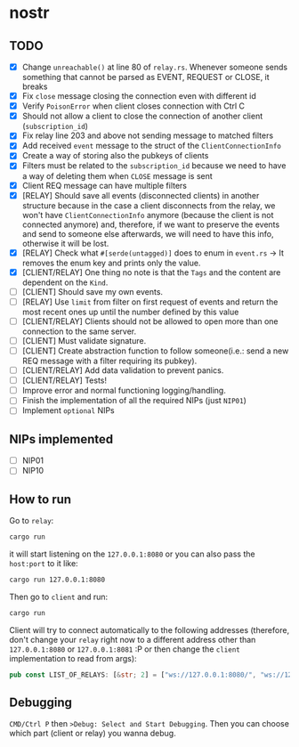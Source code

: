 # nostr

## TODO

- [x] Change `unreachable()` at line 80 of `relay.rs`. Whenever someone sends something that cannot be parsed as EVENT, REQUEST or CLOSE, it breaks
- [x] Fix `close` message closing the connection even with different id
- [x] Verify `PoisonError` when client closes connection with Ctrl C
- [x] Should not allow a client to close the connection of another client (`subscription_id`)
- [x] Fix relay line 203 and above not sending message to matched filters
- [x] Add received `event` message to the struct of the `ClientConnectionInfo`
- [x] Create a way of storing also the pubkeys of clients
- [x] Filters must be related to the `subscription_id` because we need to have a way of deleting them when `CLOSE` message is sent
- [x] Client REQ message can have multiple filters
- [x] [RELAY] Should save all events (disconnected clients) in another structure because in the case a client disconnects from the relay, we won't have `ClientConnectionInfo` anymore (because the client is not connected anymore) and, therefore, if we want to preserve the events and send to someone else afterwards, we will need to have this info, otherwise it will be lost.
- [x] [RELAY] Check what `#[serde(untagged)]` does to enum in `event.rs` -> It removes the enum key and prints only the value.
- [x] [CLIENT/RELAY] One thing no note is that the `Tags` and the content are dependent on the `Kind`.
- [ ] [CLIENT] Should save my own events.
- [ ] [RELAY] Use `limit` from filter on first request of events and return the most recent ones up until the number defined by this value
- [ ] [CLIENT/RELAY] Clients should not be allowed to open more than one connection to the same server.
- [ ] [CLIENT] Must validate signature.
- [ ] [CLIENT] Create abstraction function to follow someone(i.e.: send a new REQ message with a filter requiring its pubkey).
- [ ] [CLIENT/RELAY] Add data validation to prevent panics.
- [ ] [CLIENT/RELAY] Tests!
- [ ] Improve error and normal functioning logging/handling.
- [ ] Finish the implementation of all the required NIPs (just `NIP01`)
- [ ] Implement `optional` NIPs

## NIPs implemented

- [ ] NIP01
- [ ] NIP10

## How to run

Go to `relay`:

```bash
cargo run
```

it will start listening on the `127.0.0.1:8080` or you can also pass the `host:port` to it like:

```bash
cargo run 127.0.0.1:8080
```

Then go to `client` and run:

```bash
cargo run
```

Client will try to connect automatically to the following addresses (therefore, don't change your `relay` right now
to a different address other than `127.0.0.1:8080` or `127.0.0.1:8081` :P or then change the `client` implementation to read from args):

```rs
pub const LIST_OF_RELAYS: [&str; 2] = ["ws://127.0.0.1:8080/", "ws://127.0.0.1:8081/"];
```

## Debugging

`CMD/Ctrl P` then `>Debug: Select and Start Debugging`. Then you can choose which part (client or relay) you wanna debug.
